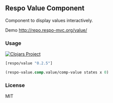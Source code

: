 
Respo Value Component
----

Component to display values interactively.

Demo http://repo.respo-mvc.org/value/

### Usage

[![Clojars Project](https://img.shields.io/clojars/v/respo/value.svg)](https://clojars.org/respo/value)

```clojure
[respo/value "0.2.5"]
```

```clojure
(respo-value.comp.value/comp-value states x 0)
```

### License

MIT
